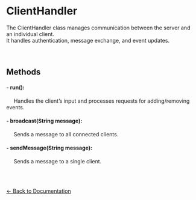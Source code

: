 # ClientHandler

The ClientHandler class manages communication between the server and an individual client.  
It handles authentication, message exchange, and event updates.  
<br><br>

## Methods

#### - run():

&nbsp;&nbsp;&nbsp;&nbsp;
Handles the client’s input and processes requests for adding/removing events.

#### - broadcast(String message):

&nbsp;&nbsp;&nbsp;&nbsp;
Sends a message to all connected clients.

#### - sendMessage(String message):

&nbsp;&nbsp;&nbsp;&nbsp;
Sends a message to a single client.

<br><br>

[← Back to Documentation](documentation.md)
